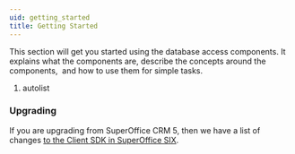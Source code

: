 ```yaml
---
uid: getting_started
title: Getting Started
---
```

<properties date="2017-11-24"
SortOrder="3"
/>

This section will get you started using the database access components. It explains what the components are, describe the concepts around the components,  and how to use them for simple tasks.

1. autolist


### Upgrading

If you are upgrading from SuperOffice CRM 5, then we have a list of changes [to the Client SDK in SuperOffice SIX](Upgrading_from_CRM_SIX.md).